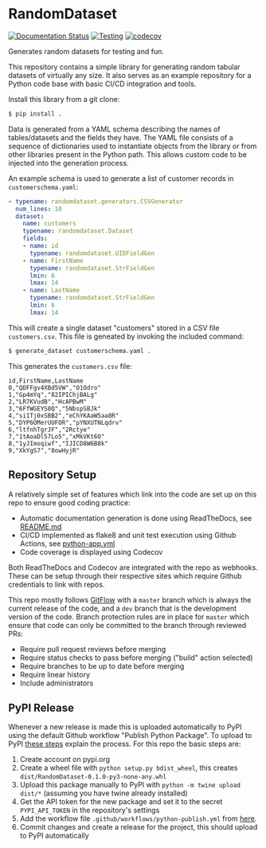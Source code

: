 # RandomDataset

[![Documentation Status](https://readthedocs.org/projects/randomdataset/badge/?version=latest)](https://randomdataset.readthedocs.io/en/latest/?badge=latest)
[![Testing](https://github.com/ericspod/RandomDataset/workflows/Unittests/badge.svg)](https://github.com/ericspod/RandomDataset/actions)
[![codecov](https://codecov.io/gh/ericspod/RandomDataset/branch/master/graph/badge.svg)](https://codecov.io/gh/ericspod/RandomDataset)

Generates random datasets for testing and fun.

This repository contains a simple library for generating random tabular datasets of virtually any size. It also serves
as an example repository for a Python code base with basic CI/CD integration and tools. 

Install this library from a git clone:

```bash
$ pip install .
```

Data is generated from a YAML schema describing the names of tables/datasets and the fields they have. The YAML file
consists of a sequence of dictionaries used to instantiate objects from the library or from other libraries present
in the Python path. This allows custom code to be injected into the generation process.

An example schema is used to generate a list of customer records in `customerschema.yaml`:

```yaml
- typename: randomdataset.generators.CSVGenerator
  num_lines: 10
  dataset:
    name: customers
    typename: randomdataset.Dataset
    fields:
    - name: id
      typename: randomdataset.UIDFieldGen
    - name: FirstName
      typename: randomdataset.StrFieldGen
      lmin: 6
      lmax: 14
    - name: LastName
      typename: randomdataset.StrFieldGen
      lmin: 6
      lmax: 14
```

This will create a single dataset "customers" stored in a CSV file `customers.csv`. This file is geneated by invoking
the included command:

```bash
$ generate_dataset customerschema.yaml .
```

This generates the `customers.csv` file:

```csv
id,FirstName,LastName
0,"QDFFgv4XBd5VW","O1Odro"
1,"Gp4mYq","82IPIChjBALg"
2,"LR7KVudB","HcAPBwM"
3,"6FfWGEYS0Q","5NbspSBJk"
4,"si1Tj0xSBB2","eChYKAaW5aa8R"
5,"DYP6OMerUUFOR","pYNXUTNLqdrv"
6,"ltfnhTgrJF","2Rctye"
7,"1tAoaDl57Lo5","xMkVKt6O"
8,"1yJImoqiwf","IJICD8W6B8k"
9,"XkYgS7","8owHyjR"
```

## Repository Setup

A relatively simple set of features which link into the code are set up on this repo to ensure good coding practice:

* Automatic documentation generation is done using ReadTheDocs, see [README.md](./docs/README.md)
* CI/CD implemented as flake8 and unit test execution using Github Actions, see [python-app.yml](./.github/workflows/python-app.yml)
* Code coverage is displayed using Codecov

Both ReadTheDocs and Codecov are integrated with the repo as webhooks. These can be setup through their respective sites
which require Github credentials to link with repos.

This repo mostly follows [GitFlow](http://datasift.github.io/gitflow/IntroducingGitFlow.html) with a `master` branch 
which is always the current release of the code, and a `dev` branch that is the development version of the code. 
Branch protection rules are in place for `master` which ensure that code can only be committed to the branch through 
reviewed PRs:

* Require pull request reviews before merging
* Require status checks to pass before merging ("build" action selected)
* Require branches to be up to date before merging 
* Require linear history 
* Include administrators

## PyPI Release

Whenever a new release is made this is uploaded automatically to PyPI using the default Github workflow "Publish Python 
Package". To upload to PyPI [these steps](https://packaging.python.org/tutorials/packaging-projects/) explain the 
process. For this repo the basic steps are:

1. Create account on pypi.org
2. Create a wheel file with `python setup.py bdist_wheel`, this creates `dist/RandomDataset-0.1.0-py3-none-any.whl`
3. Upload this package manually to PyPI with `python -m twine upload dist/*` (assuming you have twine already installed)
4. Get the API token for the new package and set it to the secret `PYPI_API_TOKEN` in the repository's settings
5. Add the workflow file `.github/workflows/python-publish.yml` from [here](https://github.com/actions/starter-workflows/blob/main/ci/python-publish.yml).
6. Commit changes and create a release for the project, this should upload to PyPI automatically

